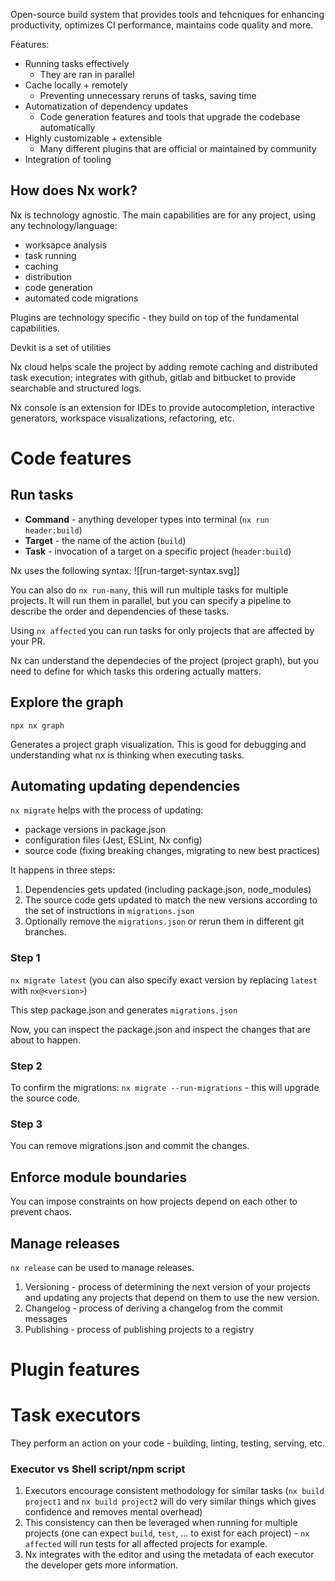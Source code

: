 Open-source build system that provides tools and tehcniques for enhancing productivity, optimizes CI performance, maintains code quality and more.

Features:
- Running tasks effectively
	- They are ran in parallel
- Cache locally + remotely
	- Preventing unnecessary reruns of tasks, saving time
- Automatization of dependency updates
	- Code generation features and tools that upgrade the codebase automatically
- Highly customizable + extensible
	- Many different plugins that are official or maintained by community
- Integration of tooling

## How does Nx work?
Nx is technology agnostic. The main capabilities are for any project, using any technology/language:
- worksapce analysis
- task running
- caching
- distribution
- code generation
- automated code migrations

Plugins are technology specific - they build on top of the fundamental capabilities. 

Devkit is a set of utilities

Nx cloud helps scale the project by adding remote caching and distributed task execution; integrates with github, gitlab and bitbucket to provide searchable and structured logs.

Nx console is an extension for IDEs to provide autocompletion, interactive generators, workspace visualizations, refactoring, etc.

# Code features
## Run tasks
- **Command** - anything developer types into terminal (`nx run header:build`)
- **Target** - the name of the action (`build`)
- **Task** - invocation of a target on a specific project (`header:build`)

Nx uses the following syntax:
![[run-target-syntax.svg]]

You can also do `nx run-many`, this will run multiple tasks for multiple projects. It will run them in parallel, but you can specify a pipeline to describe the order and dependencies of these tasks.

Using `nx affected` you can run tasks for only projects that are affected by your PR.

Nx can understand the dependecies of the project (project graph), but you need to define for which tasks this ordering actually matters.

## Explore the graph
`npx nx graph`

Generates a project graph visualization. This is good for debugging and understanding what nx is thinking when executing tasks.

## Automating updating dependencies
`nx migrate` helps with the process of updating:
- package versions in package.json
- configuration files (Jest, ESLint, Nx config)
- source code (fixing breaking changes, migrating to new best practices)

It happens in three steps:
1. Dependencies gets updated (including package.json, node_modules)
2. The source code gets updated to match the new versions according to the set of instructions in `migrations.json`
3. Optionally remove the `migrations.json` or rerun them in different git branches.
### Step 1
`nx migrate latest` (you can also specify exact version by replacing `latest` with `nx@<version>`)

This step package.json and generates `migrations.json`

Now, you can inspect the package.json and inspect the changes that are about to happen.
### Step 2
To confirm the migrations: `nx migrate --run-migrations` - this will upgrade the source code.
### Step 3
You can remove migrations.json and commit the changes.

## Enforce module boundaries
You can impose constraints on how projects depend on each other to prevent chaos.

## Manage releases
`nx release` can be used to manage releases.

1. Versioning - process of determining the next version of your projects and updating any projects that depend on them to use the new version.
2. Changelog - process of deriving a changelog from the commit messages
3. Publishing - process of publishing projects to a registry

# Plugin features

# Task executors
They perform an action on your code - building, linting, testing, serving, etc.

### Executor vs Shell script/npm script
1. Executors encourage consistent methodology for similar tasks (`nx build project1` and `nx build project2` will do very similar things which gives confidence and removes mental overhead)
2. This consistency can then be leveraged when running for multiple projects (one can expect `build`, `test`, ... to exist for each project) - `nx affected` will run tests for all affected projects for example.
3. Nx integrates with the editor and using the metadata of each executor the developer gets more information.